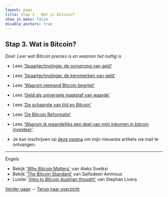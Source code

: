 ```yaml
---
layout: page
title: Stap 3 - Wat is Bitcoin?
show_in_menu: false
disable_anchors: true
---
```


## Stap 3. Wat is Bitcoin?
*Doel: Leer wat Bitcoin precies is en waarom het nuttig is*

- Lees ['Spaartechnologie: de oorsprong van geld'](https://bewijsvanwerk.com/de-oorsprong-van-geld/)
- Lees ['Spaartechnologie: de kernmerken van geld'](https://bewijsvanwerk.com/de-kernmerken-van-geld/)
- Lees ['Waarom niemand Bitcoin begrijpt'](https://bewijsvanwerk.com/waarom-begrijpt-niemand-bitcoin/)
- Lees ['Geld als universele maatstaf van waarde'](https://bewijsvanwerk.com/geld-als-sociale-instelling/)
- Lees ['De schaarste van tijd en Bitcoin'](https://bewijsvanwerk.com/tijd-als-schaarste-goed/)
- Lees ['De Bitcoin Reformatie'](https://bewijsvanwerk.com/de-bitcoin-reformatie/)

- Lees ['Waarom ik maandelijks een deel van mijn inkomen in bitcoin investeer'](https://pegulanten.nl/article/waarom-ik-maandelijks-een-deel-van-mijn-inkomen-in-bitcoin-investeer/).
- Je kan inschrijven op [deze pagina](https://bewijsvanwerk.com/#subscribe) om mijn nieuwste artikels via mail te ontvangen.



-------
Engels

- Bekijk ['Why Bitcoin Matters'](https://www.youtube.com/watch?v=q0XxsabgJEI) van Aleks Svetksi
- Bekijk ['The Bitcoin Standard'](https://www.youtube.com/watch?v=Zbm772vF-5M) van Saifadeen Ammous
- Luister ['Intro to Bitcoin Austrian thought'](https://youtu.be/OrMHQhDKhrU) van Stephan Livera

[Verder gaan](stap4.md) --
[Terug naar overzicht](documentation/overzicht.md)
